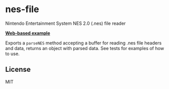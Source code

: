 # nes-file

Nintendo Entertainment System NES 2.0 (.nes) file reader

**[Web-based example](http://satoshinm.github.io/nes-file/)**

Exports a `parseNES` method accepting a buffer for reading .nes
file headers and data, returns an object with parsed data.
See tests for examples of how to use.

## License

MIT


